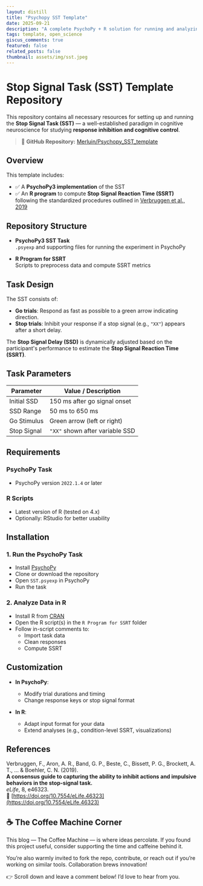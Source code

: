 ```yaml
---
layout: distill
title: "Psychopy SST Template"
date: 2025-09-21
description: "A complete PsychoPy + R solution for running and analyzing the Stop Signal Task (SST) following Verbruggen et al. (2019)."
tags: template, open_science
giscus_comments: true
featured: false
related_posts: false
thumbnail: assets/img/sst.jpeg
---
```


# Stop Signal Task (SST) Template Repository

This repository contains all necessary resources for setting up and running the **Stop Signal Task (SST)** — a well-established paradigm in cognitive neuroscience for studying **response inhibition and cognitive control**.

> 🔗 **GitHub Repository:** [Merluin/Psychopy_SST_template](https://github.com/Merluin/Psychopy_SST_template)

## Overview

This template includes:

- ✅ A **PsychoPy3 implementation** of the SST
- ✅ An **R program** to compute **Stop Signal Reaction Time (SSRT)**  
  following the standardized procedures outlined in [Verbruggen et al., 2019](#references)

## Repository Structure

- **PsychoPy3 SST Task**  
  `.psyexp` and supporting files for running the experiment in PsychoPy

- **R Program for SSRT**  
  Scripts to preprocess data and compute SSRT metrics

## Task Design

The SST consists of:

- **Go trials**: Respond as fast as possible to a green arrow indicating direction.
- **Stop trials**: Inhibit your response if a stop signal (e.g., `"XX"`) appears after a short delay.

The **Stop Signal Delay (SSD)** is dynamically adjusted based on the participant's performance to estimate the **Stop Signal Reaction Time (SSRT)**.

## Task Parameters

| Parameter   | Value / Description             |
| ----------- | ------------------------------- |
| Initial SSD | 150 ms after go signal onset    |
| SSD Range   | 50 ms to 650 ms                 |
| Go Stimulus | Green arrow (left or right)     |
| Stop Signal | `"XX"` shown after variable SSD |

## Requirements

### PsychoPy Task

- PsychoPy version `2022.1.4` or later

### R Scripts

- Latest version of R (tested on 4.x)
- Optionally: RStudio for better usability

## Installation

### 1. Run the PsychoPy Task

- Install [PsychoPy](https://www.psychopy.org/download.html)
- Clone or download the repository
- Open `SST.psyexp` in PsychoPy
- Run the task

### 2. Analyze Data in R

- Install R from [CRAN](https://cran.r-project.org)
- Open the R script(s) in the `R Program for SSRT` folder
- Follow in-script comments to:
  - Import task data
  - Clean responses
  - Compute SSRT

## Customization

- **In PsychoPy**:

  - Modify trial durations and timing
  - Change response keys or stop signal format

- **In R**:
  - Adapt input format for your data
  - Extend analyses (e.g., condition-level SSRT, visualizations)

## References

Verbruggen, F., Aron, A. R., Band, G. P., Beste, C., Bissett, P. G., Brockett, A. T., ... & Boehler, C. N. (2019).  
**A consensus guide to capturing the ability to inhibit actions and impulsive behaviors in the stop-signal task.**  
_eLife_, 8, e46323.  
🔗 [https://doi.org/10.7554/eLife.46323](https://doi.org/10.7554/eLife.46323)

## ☕ The Coffee Machine Corner

This blog — The Coffee Machine — is where ideas percolate.
If you found this project useful, consider supporting the time and caffeine behind it.

You’re also warmly invited to fork the repo, contribute, or reach out if you’re working on similar tools. Collaboration brews innovation!

👉 Scroll down and leave a comment below! I’d love to hear from you.
